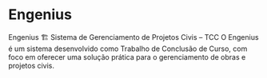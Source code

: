 # Engenius
Engenius 🏗️  Sistema de Gerenciamento de Projetos Civis – TCC  O Engenius é um sistema desenvolvido como Trabalho de Conclusão de Curso, com foco em oferecer uma solução prática para o gerenciamento de obras e projetos civis. 
